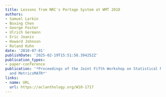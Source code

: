 ```yaml
---
title: Lessons from NRC′s Portage System at WMT 2010
authors:
- Samuel Larkin
- Boxing Chen
- George Foster
- Ulrich Germann
- Eric Joanis
- Howard Johnson
- Roland Kuhn
date: '2010-07-01'
publishDate: '2025-02-19T15:51:58.394252Z'
publication_types:
- paper-conference
publication: '*Proceedings of the Joint Fifth Workshop on Statistical Machine Translation
  and MetricsMATR*'
links:
- name: URL
  url: https://aclanthology.org/W10-1717
---
```

